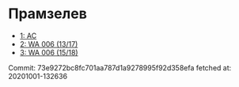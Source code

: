 # Прамзелев
- [1: AC](1.md)
- [2: WA 006 (13/17)](2.md)
- [3: WA 006 (15/18)](3.md)

Commit: 73e9272bc8fc701aa787d1a9278995f92d358efa
 fetched at: 20201001-132636
